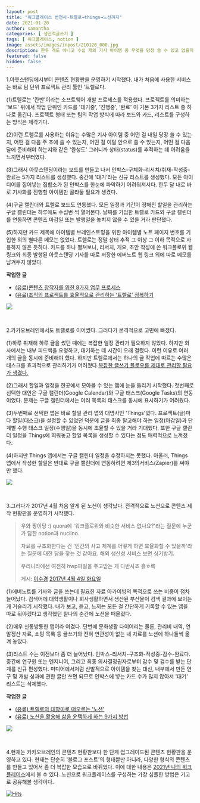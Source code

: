 ```yaml
---
layout: post
title: "워크플레이스 변천사-트렐로→things→노션까지"
date: 2021-01-20
author: samantha
categories: [ 생산적글쓰기 ]
tags: [ 워크플레이스, notion ]
image: assets/images/inpost/210120_000.jpg
description: 한두 개도 아니고 수십 개의 기사 아이템 중 무엇을 당장 쓸 수 있고 없을지를 판단하기가 어려웠다. 트렐로를 쓰기 시작했다. 그러다, 하나의 글작업에 딸려오는 수십 개의 태스크도 관리하고 싶은 니즈가 생겼다. things를 잠시 쓰다가 결국 노션에 안착했다.
featured: false
hidden: false
---
```


1.아웃스탠딩에서부터 콘텐츠 현황판을 운영하기 시작했다. 내가 처음에 사용한 서비스는 바로 팀 단위 프로젝트 관리 툴인 '트렐로다.

(1)트렐로는 '칸반'이라는 소프트웨어 개발 프로세스를 적용했다. 프로젝트를 의미하는 '보드' 위에서 작업 단위인 카드를 '대기중', '진행중', '완료' 이 기본 3가지 리스트 중 하나로 옮긴다. 프로젝트 형태 또는 팀의 작업 방식에 따라 보드와 카드, 리스트를 구성하는 방식은 제각기다.

(2)이런 트렐로를 사용하는 이유는 수많은 기사 아이템 중 어떤 걸 내일 당장 쓸 수 있는지, 어떤 걸 다음 주 초에 쓸 수 있는지, 어떤 걸 이달 안으로 쓸 수 있는지, 어떤 걸 다음 달에 준비해야 하는지와 같은 '완성도' 그러니까 상태(status)를 추적하는 데 어려움을 느끼면서부터였다.

(3)그래서 아웃스탠딩이라는 보드를 만들고 나서 인박스-구체화-리서치/취재-작성중-완료는 5가지 리스트를 생성했다. 중간에 '대기'라는 신규 리스트를 생성했다. 모든 아이디어를 집어넣는 집합소가 된 인박스를 한눈에 파악하기 어려워져서다. 한두 달 내로 바로 기사화를 진행할 아이템만 골라둘 필요가 생겼다.

(4)구글 캘린더와 트렐로 보드도 연동했다. 모든 일정과 기간이 정해진 할일을 관리하는 구글 캘린더는 하루에도 수십번 씩 열어본다. 날짜를 기입한 트렐로 카드와 구글 캘린더를 연동하면 콘텐츠 마감일 또는 발행일을 놓치지 않을 수 있을 거라 판단했다.

(5)하지만 카드 제목에 아이템별 브레인스토밍을 위한 아이템별 노트 페이지 번호를 기입한 외의 별다른 메모는 없었다. 트렐로는 정말 상태 추적 그 이상 그 이하 목적으로 사용하지 않은 듯하다. 카드를 하나 펼쳐보니, 리서치, 개요, 초안 작성에 쓴 워크플로위 웹 링크와 최종 발행된 아웃스탠딩 기사를 따로 저장한 에버노트 웹 링크 외에 따로 메모를 남겨두지 않았다.

**작업한 글**

- [(유료)콘텐츠 창작자를 위한 8가지 업무 프로세스 ](http://outstanding.kr/8processes20170516/)
- [(유료)조직의 프로젝트를 효율적으로 관리하는 ‘트렐로’ 정복하기 ](http://outstanding.kr/trello20170824/)

![](https://github.com/samantha-writer/samantha-writer.github.io/blob/master/assets/images/inpost/210120_001.jpg?raw=true)

<br/>

2.카카오브레인에서도 트렐로를 이어썼다. 그러다가 본격적으로 고민에 빠졌다.

(1)하루 취재해 하루 글을 썼던 때에는 복잡한 일정 관리가 필요하지 않았다. 하지만 회사에서는 내부 피드백을 요청하고, 대기하는 데 시간이 오래 걸렸다. 이런 이유로 여러 개의 글을 동시에 준비해야 했다. 하지만 트렐로에서는 하나의 글 작업에 따르는 수많은 태스크를 효과적으로 관리하기가 어려웠다.[복잡한 글쓰기 플로우를 제대로 관리할 필요가 생겼다.](https://samantha-writer.github.io/blog/201207)

(2)그래서 할일과 일정을 한곳에서 모아볼 수 있는 앱에 눈을 돌리기 시작했다. 첫번째로 선택한 대안은 구글 캘린더(Google Calendar)와 구글 태스크(Google Tasks)의 연동이었다. 문제는 구글 캘린더에서는 여러 목록의 태스크를 동시에 표시하기가 어려웠다.

(3)두번째로 선택한 앱은 바로 할일 관리 앱의 대명사인 'Things'였다. 프로젝트(글)마다 할일(태스크)을 설정할 수 있었던 덕분에 글을 최종 탈고해야 하는 일정(마감일)과 단계별 수행 태스크 일정(수행일)을 동시에 조율할 수 있을 거라 기대했다. 또한 구글 캘린더 일정을 Things에 띄워놓고 할일 목록을 생성할 수 있다는 점도 매력적으로 느껴졌다.

(4)하지만 Things 앱에서는 구글 캘린더 일정을 수정하지는 못했다. 아울러, Things 앱에서 작성한 할일은 반대로 구글 캘린더에 연동하려면 제3의서비스(Zapier)를 써야만 했다.

![](https://github.com/samantha-writer/samantha-writer.github.io/blob/master/assets/images/inpost/210120_002.jpg?raw=true)

<br/>

3.그러다가 2017년 4월 처음 알게 된 노션이 생각났다. 전격적으로 노션으로 콘텐츠 제작 현황판을 운영하기 시작했다.

<div class="fb-post" data-href="https://www.facebook.com/samantha.writer89/posts/1384102768314120" data-width="500" data-show-text="true"><blockquote cite="https://www.facebook.com/samantha.writer89/posts/1384102768314120" class="fb-xfbml-parse-ignore"><p>우와 짱이당 :) quora에 &#039;워크플로위와 비슷한 서비스 없나요?&#039;라는 질문에 누군가 답한 notion과 nuclino.

자료를 구조화한다는 건 &#039;인간의 사고 체계를 어떻게 하면 효율화할 수 있을까&#039;라는 질문에 대한 답을 찾는 것 같아요. 해외 생산성 서비스 보면 싱기방기.

우리나라에선 여전히 hwp파일을 주고받는 게 다반사죠 흙ㅎ륵</p>게시: <a href="https://www.facebook.com/samantha.writer89">이수경</a>&nbsp;<a href="https://www.facebook.com/samantha.writer89/posts/1384102768314120">2017년 4월 4일 화요일</a></blockquote></div>

(1)에버노트를 기사와 글을 쓰는데 필요한 자료 아카이빙의 목적으로 쓰는 비중이 점차 늘어났다. 검색어에 대학생활이나 회사생활하면서 생산된 부산물이 검색 결과에 보이는 게 거슬리기 시작했다. 내가 보고, 듣고, 느끼는 모든 걸 간단하게 기록할 수 있는 앱을 따로 둬야겠다고 생각했던 찰나의 순간에 노션을 떠올렸다.

(2)매우 신통방통한 앱이라 여겼다. 단번에 문화생활 다이어리는 물론, 관리비 내역, 연말정산 자료, 쇼핑 목록 등 글쓰기와 전혀 연관성이 없는 내 자료를 노션에 하나둘씩 옮겨 놓았다.

(3)리스트 수는 이전보다 좀 더 늘어났다. 인박스-리서치-구조화-작성중-감수-완료다. 중간에 연구원 또는 엔지니어, 그리고 최종 의사결정권자로부터 감수 및 검수를 받는 단계를 신규 편성했다. 미디어에서처럼 산발적으로 아이템을 찾는 대신, 내부에서 만든 연구 및 개발 성과에 관한 글만 쓰면 되므로 인박스에 넣는 카드 수가 많지 않아서 '대기' 리스트는 삭제했다.

**작업한 글**

- [(유료) 트렐로의 대항마로 떠오르는 ‘노션'](https://outstanding.kr/notion20181127)
- [(유료) 노션을 활용해 삶을 윤택하게 하는 9가지 방법](https://outstanding.kr/howtonotion9ways20181212)

![](https://github.com/samantha-writer/samantha-writer.github.io/blob/master/assets/images/inpost/210120_003.jpg?raw=true)

<br/>

4.현재는 카카오브레인의 콘텐츠 현황판보다 한 단계 업그레이드된 콘텐츠 현황판을 운영하고 있다. 현재는 단순히 '블로그 포스트'의 형태뿐만 아니라, 다양한 형식의 콘텐츠를 만들고 있어서 좀 더 복잡한 모습으로 바뀌었다. 이에 대한 내용은 [2021년 나의 워크플레이스](https://samantha-writer.github.io/blog/210114)에서 볼 수 있다. 노션으로 워크플레이스를 구성하는 가장 심플한 방법은 기고로 공유해볼 생각이다.

[![Hits](https://hits.seeyoufarm.com/api/count/incr/badge.svg?url=https%3A%2F%2Fsamantha-writer.github.io%2Fblog%2F210120&count_bg=%2379C83D&title_bg=%23555555&icon=&icon_color=%23E7E7E7&title=hits&edge_flat=false)](https://hits.seeyoufarm.com)
